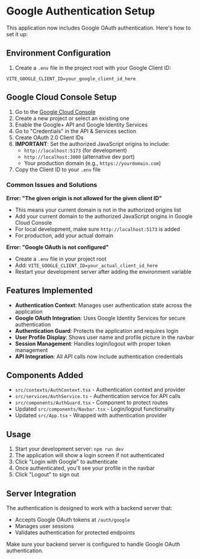 # Google Authentication Setup

This application now includes Google OAuth authentication. Here's how to set it up:

## Environment Configuration

1. Create a `.env` file in the project root with your Google Client ID:
```
VITE_GOOGLE_CLIENT_ID=your_google_client_id_here
```

## Google Cloud Console Setup

1. Go to the [Google Cloud Console](https://console.cloud.google.com/)
2. Create a new project or select an existing one
3. Enable the Google+ API and Google Identity Services
4. Go to "Credentials" in the API & Services section
5. Create OAuth 2.0 Client IDs
6. **IMPORTANT**: Set the authorized JavaScript origins to include:
   - `http://localhost:5173` (for development)
   - `http://localhost:3000` (alternative dev port)
   - Your production domain (e.g., `https://yourdomain.com`)
7. Copy the Client ID to your `.env` file

### Common Issues and Solutions

**Error: "The given origin is not allowed for the given client ID"**
- This means your current domain is not in the authorized origins list
- Add your current domain to the authorized JavaScript origins in Google Cloud Console
- For local development, make sure `http://localhost:5173` is added
- For production, add your actual domain

**Error: "Google OAuth is not configured"**
- Create a `.env` file in your project root
- Add: `VITE_GOOGLE_CLIENT_ID=your_actual_client_id_here`
- Restart your development server after adding the environment variable

## Features Implemented

- **Authentication Context**: Manages user authentication state across the application
- **Google OAuth Integration**: Uses Google Identity Services for secure authentication
- **Authentication Guard**: Protects the application and requires login
- **User Profile Display**: Shows user name and profile picture in the navbar
- **Session Management**: Handles login/logout with proper token management
- **API Integration**: All API calls now include authentication credentials

## Components Added

- `src/contexts/AuthContext.tsx` - Authentication context and provider
- `src/services/AuthService.ts` - Authentication service for API calls
- `src/components/AuthGuard.tsx` - Component to protect routes
- Updated `src/components/Navbar.tsx` - Login/logout functionality
- Updated `src/App.tsx` - Wrapped with authentication provider

## Usage

1. Start your development server: `npm run dev`
2. The application will show a login screen if not authenticated
3. Click "Login with Google" to authenticate
4. Once authenticated, you'll see your profile in the navbar
5. Click "Logout" to sign out

## Server Integration

The authentication is designed to work with a backend server that:
- Accepts Google OAuth tokens at `/auth/google`
- Manages user sessions
- Validates authentication for protected endpoints

Make sure your backend server is configured to handle Google OAuth authentication.
